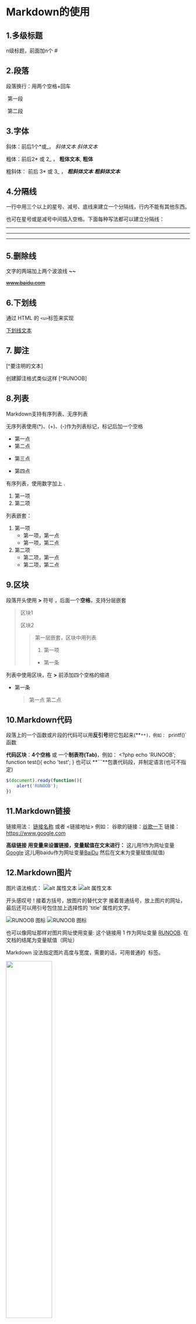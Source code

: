 # Markdown的使用

## 1.多级标题

n级标题，前面加n个 #

## 2.段落

段落换行：用两个空格+回车

​        第一段  

​        第二段

## 3.字体

斜体：前后1个*或_，    *斜体文本* _斜体文本_

粗体：前后2* 或 2_ ， **粗体文本**,   __粗体__

粗斜体： 前后 3*  或 3_  ， ***粗斜体文本***  ___粗斜体文本___

## 4.分隔线

一行中用三个以上的星号、减号、底线来建立一个分隔线，行内不能有其他东西。

也可在星号或是减号中间插入空格。下面每种写法都可以建立分隔线：

***

---

___

## 5.删除线

文字的两端加上两个波浪线 **~~**

~~www.baidu.com~~

## 6.下划线

通过 HTML 的 ```<u>```标签来实现

<u>下划线文本</u>

## 7. 脚注

[^要注明的文本]

创建脚注格式类似这样 [^RUNOOB]

[^这是注释]: 学习菜鸟教程

## 8.列表

Markdown支持有序列表、无序列表

无序列表使用(*)、(+)、(-)作为列表标记，标记后加一个空格

* 第一点
* 第二点

+ 第三点 

- 第四点

有序列表，使用数字加上 . 

1. 第一项
2. 第二项

列表嵌套： 

1. 第一项
   - 第一项，第一点
   - 第一项，第二点
2. 第二项
   - 第二项，第一点
   - 第二项，第二点

## 9.区块

段落开头使用 **>** 符号 ，后面一个**空格**，支持分层嵌套

> 区块1
>
> 区块2
>
> > 第一层嵌套，区块中用列表
> >
> > 1. 第一项
> >
> > + 第一条

列表中使用区块，在 **>** 前添加四个空格的缩进

* 第一条  
    > 第一点
    > 第二点
    > 
## 10.Markdown代码
段落上的一个函数或片段的代码可以用**反引号**把它包起来(**`**)，例如：
`printf()`函数

**代码区块**：**4个空格** 或 一个**制表符(Tab)**，例如：
	<?php
	echo 'RUNOOB';
	function test(){
	  echo 'test';
	}
也可以 **```**包裹代码段，并制定语言(也可不指定)
```javascript
$(document).ready(function(){
    alert('RUNOOB');
})
```
## 11.Markdown链接
链接用法：
[链接名称](链接地址)
或者
<链接地址>
例如：
谷歌的链接：[谷歌一下](https://www.google.com)
链接：<https://www.google.com>

**高级链接**
**用变量来设置链接，变量赋值在文末进行：**
这儿用1作为网址变量[Google][1]
这儿用baidu作为网址变量[BaiDu][baidu]
然后在文末为变量赋值(赋值)

[1]:https://www.google.com
[baidu]:https://www.baidu.com
## 12.Markdown图片
图片语法格式：
![alt 属性文本](图片地址)
![alt 属性文本](图片地址 "可选标题")

开头感叹号 !
接着方括号，放图片的替代文字
接着普通括号，放上图片的网址，最后还可以用引号包住加上选择性的 'title' 属性的文字。

![RUNOOB 图标](http://static.runoob.com/images/runoob-logo.png)
![RUNOOB 图标](http://static.runoob.com/images/runoob-logo.png "RUNOOB")

也可以像网址那样对图片网址使用变量:
这个链接用 1 作为网址变量 [RUNOOB][2].
在文档的结尾为变量赋值（网址）

[2]: http://static.runoob.com/images/runoob-logo.png



Markdown 没法指定图片高度与宽度，需要的话，可用普通的 <img> 标签。

<img src="http://static.runoob.com/images/runoob-logo.png" width="50%">

## 13.Markdown表格
用 | 来分隔不同的单元格，使用 - 来分隔表头和其他行，格式如下：
|  表头   | 表头  |
|  ----  | ----  |
| 单元格  | 单元格 |
| 单元格  | 单元格 |

对齐方式：

- **-:** 设置内容和标题栏居右对齐。
- **:-** 设置内容和标题栏居左对齐。
- **:-:** 设置内容和标题栏居中对齐

例如：
| 左对齐 | 右对齐 | 居中对齐 |
| :-----| ----: | :----: |
| 单元格 | 单元格 | 单元格 |
| 单元格 | 单元格 | 单元格 |
## 14.Markdoan高级技巧

### 14.1支持的 HTML 元素

不在 Markdown 涵盖范围之内的标签，都可以直接在文档里面用 HTML 撰写。

目前支持的 HTML 元素有：`<kbd> <b> <i> <em> <sup> <sub> <br>`等 ，如：
支持的 HTML 元素
不在 Markdown 涵盖范围之内的标签，都可以直接在文档里面用 HTML 撰写。

目前支持的 HTML 元素有：```<kbd> <b> <i> <em> <sup> <sub> <br>```等 ，如：
使用 <kbd>Ctrl</kbd>+<kbd>Alt</kbd>+<kbd>Del</kbd> 重启电脑

### 14.2转义

Markdown 使用了很多特殊符号来表示特定的意义，如果需要显示特定的符号则需要使用转义字符，Markdown 使用反斜杠转义特殊字符：
**文本加粗** 
\*\* 正常显示星号 \* \*
Markdown 支持以下这些符号前面加上反斜杠来帮助插入普通的符号：
```
\   反斜线
`   反引号
*   星号
_   下划线
{}  花括号
[]  方括号
()  小括号
#   井字号
+   加号
-   减号
.   英文句点
!   感叹号
```
### 14.3公式
当你需要在编辑器中插入数学公式时，可以使用两个美元符 $$ 包裹 TeX 或 LaTeX 格式的数学公式来实现。提交后，问答和文章页会根据需要加载 Mathjax 对数学公式进行渲染。如：
$$
\mathbf{V}_1 \times \mathbf{V}_2 =  \begin{vmatrix} 
\mathbf{i} & \mathbf{j} & \mathbf{k} \\
\frac{\partial X}{\partial u} &  \frac{\partial Y}{\partial u} & 0 \\
\frac{\partial X}{\partial v} &  \frac{\partial Y}{\partial v} & 0 \\
\end{vmatrix}
${$tep1}{\style{visibility:hidden}{(x+1)(x+1)}}
$$

## 15 typora画流程图、时序图(顺序图)、甘特图
1、横向流程图源码格式：

```mermaid
graph LR
A[方形] -->B(圆角)
    B --> C{条件a}
    C -->|a=1| D[结果1]
    C -->|a=2| E[结果2]
    F[横向流程图]
```

**2、竖向流程图源码格式：**

```mermaid
graph TD
A[方形] --> B(圆角)
    B --> C{条件a}
    C --> |a=1| D[结果1]
    C --> |a=2| E[结果2]
    F[竖向流程图]
```

**3、标准流程图源码格式：**

```flow
st=>start: 开始框
op=>operation: 处理框
cond=>condition: 判断框(是或否?)
sub1=>subroutine: 子流程
io=>inputoutput: 输入输出框
e=>end: 结束框
st->op->cond
cond(yes)->io->e
cond(no)->sub1(right)->op
```

**4、标准流程图源码格式（横向）：**

```flow
st=>start: 开始框
op=>operation: 处理框
cond=>condition: 判断框(是或否?)
sub1=>subroutine: 子流程
io=>inputoutput: 输入输出框
e=>end: 结束框
st(right)->op(right)->cond
cond(yes)->io(bottom)->e
cond(no)->sub1(right)->op
```

**5、UML时序图源码样例：**

```sequence
对象A->对象B: 对象B你好吗?（请求）
Note right of 对象B: 对象B的描述
Note left of 对象A: 对象A的描述(提示)
对象B-->对象A: 我很好(响应)
对象A->对象B: 你真的好吗？
```

**6、UML时序图源码复杂样例：**

```sequence
Title: 标题：复杂使用
对象A->对象B: 对象B你好吗?（请求）
Note right of 对象B: 对象B的描述
Note left of 对象A: 对象A的描述(提示)
对象B-->对象A: 我很好(响应)
对象B->小三: 你好吗
小三-->>对象A: 对象B找我了
对象A->对象B: 你真的好吗？
Note over 小三,对象B: 我们是朋友
participant C
Note right of C: 没人陪我玩
```
7、UML标准时序图样例：
```mermaid
%% 时序图例子,-> 直线，-->虚线，->>实线箭头
  sequenceDiagram
    participant 张三
    participant 李四
    张三->王五: 王五你好吗？
    loop 健康检查
        王五->王五: 与疾病战斗
    end
    Note right of 王五: 合理 食物 <br/>看医生...
    李四-->>张三: 很好!
    王五->李四: 你怎么样?
    李四-->王五: 很好!
```

**8、甘特图样例：**

```mermaid
%% 语法示例
        gantt
        dateFormat  YYYY-MM-DD
        title 软件开发甘特图
        section 设计
        需求                      :done,    des1, 2014-01-06,2014-01-08
        原型                      :active,  des2, 2014-01-09, 3d
        UI设计                     :         des3, after des2, 5d
    未来任务                     :         des4, after des3, 5d
        section 开发
        学习准备理解需求                      :crit, done, 2014-01-06,24h
        设计框架                             :crit, done, after des2, 2d
        开发                                 :crit, active, 3d
        未来任务                              :crit, 5d
        耍                                   :2d
        section 测试
        功能测试                              :active, a1, after des3, 3d
        压力测试                               :after a1  , 20h
        测试报告                               : 48h
```
